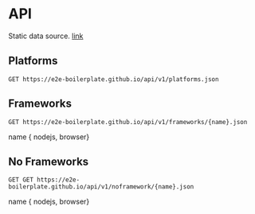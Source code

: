 # API
Static data source. [link](https://e2e-boilerplate.github.io/api/)

## Platforms

    GET https://e2e-boilerplate.github.io/api/v1/platforms.json
    
## Frameworks
    
    GET https://e2e-boilerplate.github.io/api/v1/frameworks/{name}.json
    
name { nodejs, browser}

## No Frameworks

    GET GET https://e2e-boilerplate.github.io/api/v1/noframework/{name}.json

name { nodejs, browser}
